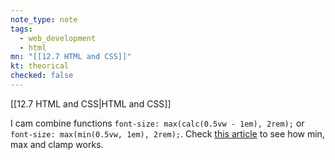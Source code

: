 ```yaml
---
note_type: note
tags:
  - web_development
  - html
mn: "[[12.7 HTML and CSS]]"
kt: theorical
checked: false
---
```

[[12.7 HTML and CSS|HTML and CSS]]

I cam combine functions `font-size: max(calc(0.5vw - 1em), 2rem);` or `font-size: max(min(0.5vw, 1em), 2rem);`.  Check [this article](https://web.dev/articles/min-max-clamp) to see how min, max and clamp works. 